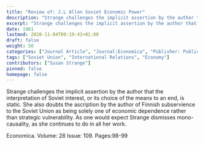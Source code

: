 ```yaml
---
title: "Review of: J.L Allen Soviet Economic Power"
description: "Strange challenges the implicit assertion by the author that the interpretation of Soviet interest, or its choice of the means to an end, is static. She also doubts the ascription by the author of Finnish subservience to the Soviet Union as being solely one of economic dependence rather than strategic vulnerability. As one would expect Strange dismisses mono-causality, as she continues to do in all her work.."
excerpt: "Strange challenges the implicit assertion by the author that the interpretation of Soviet interest, or its choice of the means to an end, is static. She also doubts the ascription by the author of Finnish subservience to the Soviet Union as being solely one of economic dependence rather than strategic vulnerability. As one would expect Strange dismisses mono-causality, as she continues to do in all her work."
date: 1961
lastmod: 2020-11-04T09:19:42+01:00
draft: false
weight: 50
categories: ["Journal Article", "Journal:Economica", "Publisher: Public Affairs Press"]
tags: ["Soviet Union", "International Relations", "Economy"]
contributors: ["Susan Strange"]
pinned: false
homepage: false
---
```


Strange challenges the implicit assertion by the author that the interpretation of Soviet interest, or its choice of the means to an end, is static. She also doubts the ascription by the author of Finnish subservience to the Soviet Union as being solely one of economic dependence rather than strategic vulnerability. As one would expect Strange dismisses mono-causality, as she continues to do in all her work.

Economica. Volume: 28 Issue: 109. Pages:98-99